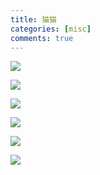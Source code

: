 ```yaml
---
title: 猫猫
categories: [misc]
comments: true
---
```


<a data-fancybox="cat-photos" href="https://image.zhui.dev/file/93c418d166ae28a5c811e-6e62d2afad6d6c1690.jpg"><img src="https://image.zhui.dev/file/93c418d166ae28a5c811e-6e62d2afad6d6c1690.jpg">

<a data-fancybox="cat-photos" href="https://image.zhui.dev/file/1b11e85367c31ce2ac141-f104d3ec7119cdbed9.jpg"><img src="https://image.zhui.dev/file/1b11e85367c31ce2ac141-f104d3ec7119cdbed9.jpg">

<a data-fancybox="cat-photos" href="https://image.zhui.dev/file/590741d18a4c5d2806532-84ec401366def69046.jpg"><img src="https://image.zhui.dev/file/590741d18a4c5d2806532-84ec401366def69046.jpg">

<a data-fancybox="cat-photos" href="https://image.zhui.dev/file/24d5207acb79941118b59-cf55a1d66856a6925b.jpg"><img src="https://image.zhui.dev/file/24d5207acb79941118b59-cf55a1d66856a6925b.jpg">

<a data-fancybox="cat-photos" href="https://image.zhui.dev/file/e81bb4b30fb2c1f2260f9-14a955863f281e0d3e.jpg"><img src="https://image.zhui.dev/file/e81bb4b30fb2c1f2260f9-14a955863f281e0d3e.jpg">

<a data-fancybox="cat-photos" href="https://image.zhui.dev/file/20768da487e34a548136f-0ccf522d9e64d50e41.jpg"><img src="https://image.zhui.dev/file/20768da487e34a548136f-0ccf522d9e64d50e41.jpg">
